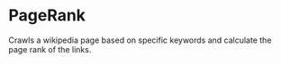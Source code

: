 # PageRank

Crawls a wikipedia page based on specific keywords and calculate the page rank of the links.
